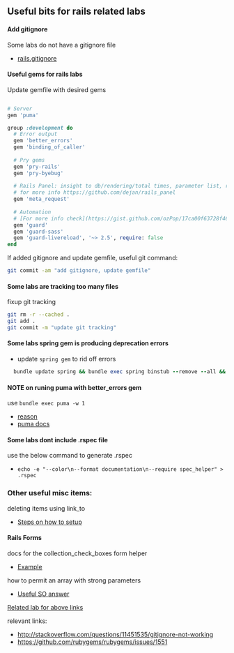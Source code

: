 ## Useful bits for rails related labs

#### Add gitignore
Some labs do not have a gitignore file

* [rails.gitignore](https://github.com/github/gitignore/blob/master/Rails.gitignore)


#### Useful gems for rails labs
Update gemfile with desired gems

 ```ruby
 
 # Server
 gem 'puma'
 
 group :development do
   # Error output
   gem 'better_errors'
   gem 'binding_of_caller'
   
   # Pry gems
   gem 'pry-rails'
   gem 'pry-byebug'
   
   # Rails Panel: insight to db/rendering/total times, parameter list, rendered views and more
   # for more info https://github.com/dejan/rails_panel
   gem 'meta_request'
   
   # Automation
   # [For more info check](https://gist.github.com/ozPop/17ca00f63728f4656416592c83fef290)
   gem 'guard'
   gem 'guard-sass'
   gem 'guard-livereload', '~> 2.5', require: false
 end
 ```
 
If added gitignore and update gemfile, useful git command:

 ```bash
 git commit -am "add gitignore, update gemfile"
 ```

#### Some labs are tracking too many files
fixup git tracking

 ```bash
 git rm -r --cached .
 git add .
 git commit -m "update git tracking"
 ```

#### Some labs spring gem is producing deprecation errors

* update `spring gem` to rid off errors
 ```ruby
   bundle update spring && bundle exec spring binstub --remove --all && bundle exec spring binstub --all
 ```

#### NOTE on runing puma with better_errors gem
use `bundle exec puma -w 1`

* [reason](https://github.com/charliesome/better_errors#unicorn-puma-and-other-multi-worker-servers)
* [puma docs](https://github.com/puma/puma#clustered-mode)


#### Some labs dont include .rspec file
use the below command to generate .rspec

* `echo -e "--color\n--format documentation\n--require spec_helper" > .rspec`

### Other useful misc items:

deleting items using link_to

* [Steps on how to setup](http://stackoverflow.com/a/35271656/6664582)

#### Rails Forms

docs for the collection_check_boxes form helper

* [Example](http://edgeapi.rubyonrails.org/classes/ActionView/Helpers/FormBuilder.html#method-i-collection_check_boxes)

how to permit an array with strong parameters

* [Useful SO answer](http://stackoverflow.com/a/16555975/6664582)

[Related lab for above links](https://learn.co/tracks/full-stack-web-development/rails/validations-and-forms/rails-blog-associations-and-validations)

relevant links:

* http://stackoverflow.com/questions/11451535/gitignore-not-working
* https://github.com/rubygems/rubygems/issues/1551

